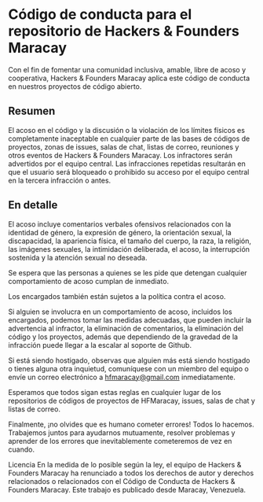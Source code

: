 # Código de conducta para el repositorio de Hackers & Founders Maracay
Con el fin de fomentar una comunidad inclusiva, amable, libre de acoso y cooperativa, Hackers & Founders Maracay aplica este código de conducta en nuestros proyectos de código abierto.

## Resumen
El acoso en el código y la discusión o la violación de los límites físicos es completamente inaceptable en cualquier parte de las bases de códigos de proyectos, zonas de issues, salas de chat, listas de correo, reuniones y otros eventos de Hackers & Founders Maracay. Los infractores serán advertidos por el equipo central. Las infracciones repetidas resultarán en que el usuario será bloqueado o prohibido su acceso por el equipo central en la tercera infracción o antes.

## En detalle
El acoso incluye comentarios verbales ofensivos relacionados con la identidad de género, la expresión de género, la orientación sexual, la discapacidad, la apariencia física, el tamaño del cuerpo, la raza, la religión, las imágenes sexuales, la intimidación deliberada, el acoso, la interrupción sostenida y la atención sexual no deseada.

Se espera que las personas a quienes se les pide que detengan cualquier comportamiento de acoso cumplan de inmediato.

Los encargados también están sujetos a la política contra el acoso.

Si alguien se involucra en un comportamiento de acoso, incluidos los encargados, podemos tomar las medidas adecuadas, que pueden incluir la advertencia al infractor, la eliminación de comentarios, la eliminación del código y los proyectos, además que dependiendo de la gravedad de la infracción puede llegar a la escalar al soporte de Github.

Si está siendo hostigado, observas que alguien más está siendo hostigado o tienes alguna otra inquietud, comuníquese con un miembro del equipo o envíe un correo electrónico a hfmaracay@gmail.com inmediatamente.

Esperamos que todos sigan estas reglas en cualquier lugar de los repositorios de códigos de proyectos de HFMaracay, issues, salas de chat y listas de correo.

Finalmente, ¡no olvides que es humano cometer errores! Todos lo hacemos. Trabajemos juntos para ayudarnos mutuamente, resolver problemas y aprender de los errores que inevitablemente cometeremos de vez en cuando.

Licencia
En la medida de lo posible según la ley, el equipo de Hackers & Founders Maracay ha renunciado a todos los derechos de autor y derechos relacionados o relacionados con el Código de Conducta de Hackers & Founders Maracay. Este trabajo es publicado desde Maracay, Venezuela.